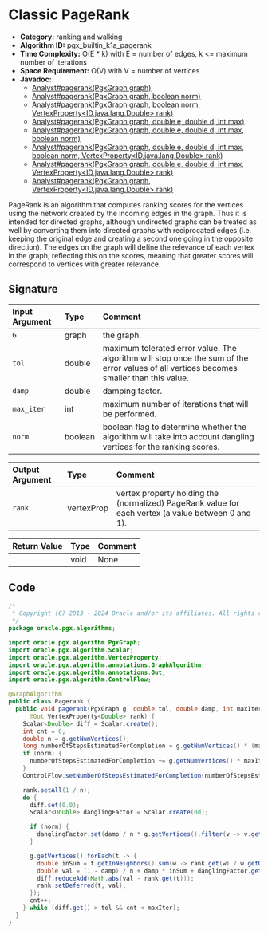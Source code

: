 # Classic PageRank

- **Category:** ranking and walking
- **Algorithm ID:** pgx_builtin_k1a_pagerank
- **Time Complexity:** O(E * k) with E = number of edges, k <= maximum number of iterations
- **Space Requirement:** O(V) with V = number of vertices
- **Javadoc:**
  - [Analyst#pagerank(PgxGraph graph)](https://docs.oracle.com/en/database/oracle/property-graph/24.3/spgjv/oracle/pgx/api/Analyst.html#pagerank_oracle_pgx_api_PgxGraph_)
  - [Analyst#pagerank(PgxGraph graph, boolean norm)](https://docs.oracle.com/en/database/oracle/property-graph/24.3/spgjv/oracle/pgx/api/Analyst.html#pagerank_oracle_pgx_api_PgxGraph_boolean_)
  - [Analyst#pagerank(PgxGraph graph, boolean norm, VertexProperty<ID,java.lang.Double> rank)](https://docs.oracle.com/en/database/oracle/property-graph/24.3/spgjv/oracle/pgx/api/Analyst.html#pagerank_oracle_pgx_api_PgxGraph_boolean_oracle_pgx_api_VertexProperty_)
  - [Analyst#pagerank(PgxGraph graph, double e, double d, int max)](https://docs.oracle.com/en/database/oracle/property-graph/24.3/spgjv/oracle/pgx/api/Analyst.html#pagerank_oracle_pgx_api_PgxGraph_double_double_int_)
  - [Analyst#pagerank(PgxGraph graph, double e, double d, int max, boolean norm)](https://docs.oracle.com/en/database/oracle/property-graph/24.3/spgjv/oracle/pgx/api/Analyst.html#pagerank_oracle_pgx_api_PgxGraph_double_double_int_boolean_)
  - [Analyst#pagerank(PgxGraph graph, double e, double d, int max, boolean norm, VertexProperty<ID,java.lang.Double> rank)](https://docs.oracle.com/en/database/oracle/property-graph/24.3/spgjv/oracle/pgx/api/Analyst.html#pagerank_oracle_pgx_api_PgxGraph_double_double_int_boolean_oracle_pgx_api_VertexProperty_)
  - [Analyst#pagerank(PgxGraph graph, double e, double d, int max, VertexProperty<ID,java.lang.Double> rank)](https://docs.oracle.com/en/database/oracle/property-graph/24.3/spgjv/oracle/pgx/api/Analyst.html#pagerank_oracle_pgx_api_PgxGraph_double_double_int_oracle_pgx_api_VertexProperty_)
  - [Analyst#pagerank(PgxGraph graph, VertexProperty<ID,java.lang.Double> rank)](https://docs.oracle.com/en/database/oracle/property-graph/24.3/spgjv/oracle/pgx/api/Analyst.html#pagerank_oracle_pgx_api_PgxGraph_oracle_pgx_api_VertexProperty_)

PageRank is an algorithm that computes ranking scores for the vertices using the network created by the incoming edges in the graph. Thus it is intended for directed graphs, although undirected graphs can be treated as well by converting them into directed graphs with reciprocated edges (i.e. keeping the original edge and creating a second one going in the opposite direction). The edges on the graph will define the relevance of each vertex in the graph, reflecting this on the scores, meaning that greater scores will correspond to vertices with greater relevance.

## Signature

| Input Argument | Type | Comment |
| :--- | :--- | :--- |
| `G` | graph | the graph. |
| `tol` | double | maximum tolerated error value. The algorithm will stop once the sum of the error values of all vertices becomes smaller than this value. |
| `damp` | double | damping factor. |
| `max_iter` | int | maximum number of iterations that will be performed. |
| `norm` | boolean | boolean flag to determine whether the algorithm will take into account dangling vertices for the ranking scores. |

| Output Argument | Type | Comment |
| :--- | :--- | :--- |
| `rank` | vertexProp<double> | vertex property holding the (normalized) PageRank value for each vertex (a value between 0 and 1). |

| Return Value | Type | Comment |
| :--- | :--- | :--- |
| | void | None |

## Code

```java
/*
 * Copyright (C) 2013 - 2024 Oracle and/or its affiliates. All rights reserved.
 */
package oracle.pgx.algorithms;

import oracle.pgx.algorithm.PgxGraph;
import oracle.pgx.algorithm.Scalar;
import oracle.pgx.algorithm.VertexProperty;
import oracle.pgx.algorithm.annotations.GraphAlgorithm;
import oracle.pgx.algorithm.annotations.Out;
import oracle.pgx.algorithm.ControlFlow;

@GraphAlgorithm
public class Pagerank {
  public void pagerank(PgxGraph g, double tol, double damp, int maxIter, boolean norm,
      @Out VertexProperty<Double> rank) {
    Scalar<Double> diff = Scalar.create();
    int cnt = 0;
    double n = g.getNumVertices();
    long numberOfStepsEstimatedForCompletion = g.getNumVertices() * (maxIter * 2 + 1) + maxIter;
    if (norm) {
      numberOfStepsEstimatedForCompletion += g.getNumVertices() * maxIter;
    }
    ControlFlow.setNumberOfStepsEstimatedForCompletion(numberOfStepsEstimatedForCompletion);

    rank.setAll(1 / n);
    do {
      diff.set(0.0);
      Scalar<Double> danglingFactor = Scalar.create(0d);

      if (norm) {
        danglingFactor.set(damp / n * g.getVertices().filter(v -> v.getOutDegree() == 0).sum(rank::get));
      }

      g.getVertices().forEach(t -> {
        double inSum = t.getInNeighbors().sum(w -> rank.get(w) / w.getOutDegree());
        double val = (1 - damp) / n + damp * inSum + danglingFactor.get();
        diff.reduceAdd(Math.abs(val - rank.get(t)));
        rank.setDeferred(t, val);
      });
      cnt++;
    } while (diff.get() > tol && cnt < maxIter);
  }
}
```
